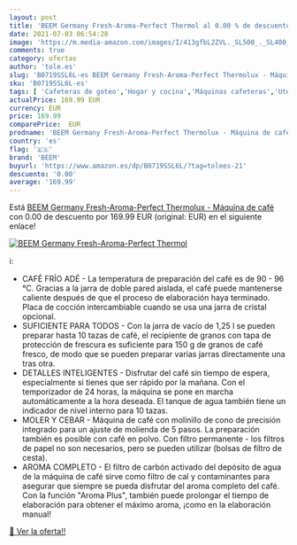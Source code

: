 ```yaml
---
layout: post
title: 'BEEM Germany Fresh-Aroma-Perfect Thermol al 0.00 % de descuento'
date: 2021-07-03 06:54:28
image: 'https://m.media-amazon.com/images/I/413gfbL2ZVL._SL500_._SL400_.jpg'
comments: true
category: ofertas
author: 'tole.es'
slug: 'B0719SSL6L-es BEEM Germany Fresh-Aroma-Perfect Thermolux - Máquina de café'
sku: 'B0719SSL6L-es'
tags: [ 'Cafeteras de goteo','Hogar y cocina','Máquinas cafeteras','Utensilios para café y té','beem','café', ]
actualPrice: 169.99 EUR
currency: EUR
price: 169.99
comparePrice:  EUR
prodname: 'BEEM Germany Fresh-Aroma-Perfect Thermolux - Máquina de café'
country: 'es'
flag: '🇪🇸'
brand: 'BEEM'
buyurl: 'https://www.amazon.es/dp/B0719SSL6L/?tag=tolees-21'
descuento: '0.00'
average: '169.99'
---
```


Está [BEEM Germany Fresh-Aroma-Perfect Thermolux - Máquina de café](https://www.amazon.es/dp/B0719SSL6L/?tag=tolees-21) con 0.00 de descuento por 169.99 EUR (original:  EUR) en el siguiente enlace!

[![BEEM Germany Fresh-Aroma-Perfect Thermol](https://m.media-amazon.com/images/I/413gfbL2ZVL._SL500_._SL400_.jpg)](https://www.amazon.es/dp/B0719SSL6L/?tag=tolees-21)

ℹ️:

- CAFÉ FRÍO ADÉ - La temperatura de preparación del café es de 90 - 96 °C. Gracias a la jarra de doble pared aislada, el café puede mantenerse caliente después de que el proceso de elaboración haya terminado. Placa de cocción intercambiable cuando se usa una jarra de cristal opcional.
- SUFICIENTE PARA TODOS - Con la jarra de vacío de 1,25 l se pueden preparar hasta 10 tazas de café, el recipiente de granos con tapa de protección de frescura es suficiente para 150 g de granos de café fresco, de modo que se pueden preparar varias jarras directamente una tras otra.
- DETALLES INTELIGENTES - Disfrutar del café sin tiempo de espera, especialmente si tienes que ser rápido por la mañana. Con el temporizador de 24 horas, la máquina se pone en marcha automáticamente a la hora deseada. El tanque de agua también tiene un indicador de nivel interno para 10 tazas.
- MOLER Y CEBAR - Máquina de café con molinillo de cono de precisión integrado para un ajuste de molienda de 5 pasos. La preparación también es posible con café en polvo. Con filtro permanente - los filtros de papel no son necesarios, pero se pueden utilizar (bolsas de filtro de cesta).
- AROMA COMPLETO - El filtro de carbón activado del depósito de agua de la máquina de café sirve como filtro de cal y contaminantes para asegurar que siempre se pueda disfrutar del aroma completo del café. Con la función "Aroma Plus", también puede prolongar el tiempo de elaboración para obtener el máximo aroma, ¡como en la elaboración manual!

[🛒 Ver la oferta!!](https://www.amazon.es/dp/B0719SSL6L/?tag=tolees-21)

